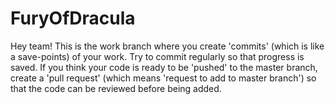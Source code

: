 # FuryOfDracula

Hey team! This is the work branch where you create 'commits' (which is like a save-points) of your work. 
Try to commit regularly so that progress is saved. If you think your code is ready to be 'pushed' to the master branch,
create a 'pull request' (which means 'request to add to master branch') so that the code can be reviewed before being added.
